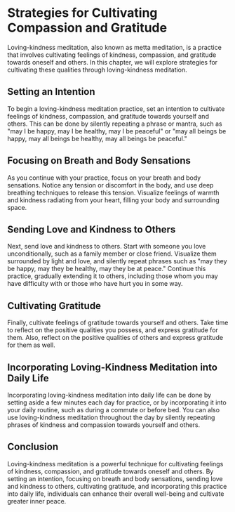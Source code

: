 Strategies for Cultivating Compassion and Gratitude
==========================================================================================

Loving-kindness meditation, also known as metta meditation, is a practice that involves cultivating feelings of kindness, compassion, and gratitude towards oneself and others. In this chapter, we will explore strategies for cultivating these qualities through loving-kindness meditation.

Setting an Intention
--------------------

To begin a loving-kindness meditation practice, set an intention to cultivate feelings of kindness, compassion, and gratitude towards yourself and others. This can be done by silently repeating a phrase or mantra, such as "may I be happy, may I be healthy, may I be peaceful" or "may all beings be happy, may all beings be healthy, may all beings be peaceful."

Focusing on Breath and Body Sensations
--------------------------------------

As you continue with your practice, focus on your breath and body sensations. Notice any tension or discomfort in the body, and use deep breathing techniques to release this tension. Visualize feelings of warmth and kindness radiating from your heart, filling your body and surrounding space.

Sending Love and Kindness to Others
-----------------------------------

Next, send love and kindness to others. Start with someone you love unconditionally, such as a family member or close friend. Visualize them surrounded by light and love, and silently repeat phrases such as "may they be happy, may they be healthy, may they be at peace." Continue this practice, gradually extending it to others, including those whom you may have difficulty with or those who have hurt you in some way.

Cultivating Gratitude
---------------------

Finally, cultivate feelings of gratitude towards yourself and others. Take time to reflect on the positive qualities you possess, and express gratitude for them. Also, reflect on the positive qualities of others and express gratitude for them as well.

Incorporating Loving-Kindness Meditation into Daily Life
--------------------------------------------------------

Incorporating loving-kindness meditation into daily life can be done by setting aside a few minutes each day for practice, or by incorporating it into your daily routine, such as during a commute or before bed. You can also use loving-kindness meditation throughout the day by silently repeating phrases of kindness and compassion towards yourself and others.

Conclusion
----------

Loving-kindness meditation is a powerful technique for cultivating feelings of kindness, compassion, and gratitude towards oneself and others. By setting an intention, focusing on breath and body sensations, sending love and kindness to others, cultivating gratitude, and incorporating this practice into daily life, individuals can enhance their overall well-being and cultivate greater inner peace.
